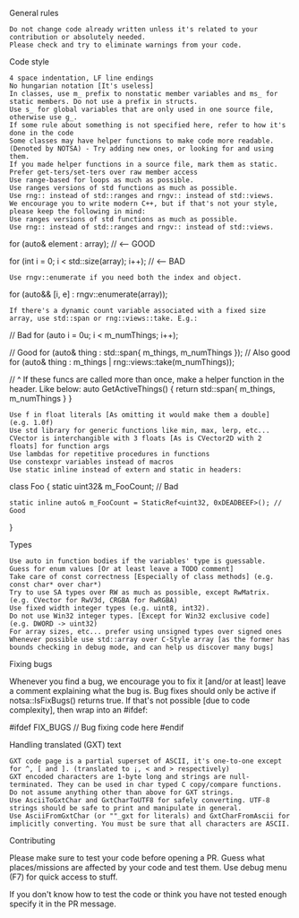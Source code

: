 General rules

    Do not change code already written unless it's related to your contribution or absolutely needed.
    Please check and try to eliminate warnings from your code.

Code style

    4 space indentation, LF line endings
    No hungarian notation [It's useless]
    In classes, use m_ prefix to nonstatic member variables and ms_ for static members. Do not use a prefix in structs.
    Use s_ for global variables that are only used in one source file, otherwise use g_.
    If some rule about something is not specified here, refer to how it's done in the code
    Some classes may have helper functions to make code more readable. (Denoted by NOTSA) - Try adding new ones, or looking for and using them.
    If you made helper functions in a source file, mark them as static.
    Prefer get-ters/set-ters over raw member access
    Use range-based for loops as much as possible.
    Use ranges versions of std functions as much as possible.
    Use rng:: instead of std::ranges and rngv:: instead of std::views.
    We encourage you to write modern C++, but if that's not your style, please keep the following in mind:
    Use ranges versions of std functions as much as possible.
    Use rng:: instead of std::ranges and rngv:: instead of std::views.

for (auto& element : array); // <-- GOOD

for (int i = 0; i < std::size(array); i++); // <-- BAD

    Use rngv::enumerate if you need both the index and object.

for (auto&& [i, e] : rngv::enumerate(array));

    If there's a dynamic count variable associated with a fixed size array, use std::span or rng::views::take. E.g.:

// Bad
for (auto i = 0u; i < m_numThings; i++);

// Good
for (auto& thing : std::span{ m_things, m_numThings });
// Also good
for (auto& thing : m_things | rng::views::take(m_numThings));

// ^ If these funcs are called more than once, make a helper function in the header. Like below:
auto GetActiveThings() {
    return std::span{ m_things, m_numThings }
}

    Use f in float literals [As omitting it would make them a double] (e.g. 1.0f)
    Use std library for generic functions like min, max, lerp, etc...
    CVector is interchangible with 3 floats [As is CVector2D with 2 floats] for function args
    Use lambdas for repetitive procedures in functions
    Use constexpr variables instead of macros
    Use static inline instead of extern and static in headers:

class Foo {
    static uint32& m_FooCount; // Bad

    static inline auto& m_FooCount = StaticRef<uint32, 0xDEADBEEF>(); // Good
}

Types

    Use auto in function bodies if the variables' type is guessable.
    Guess for enum values [Or at least leave a TODO comment]
    Take care of const correctness [Especially of class methods] (e.g. const char* over char*)
    Try to use SA types over RW as much as possible, except RwMatrix. (e.g. CVector for RwV3d, CRGBA for RwRGBA)
    Use fixed width integer types (e.g. uint8, int32).
    Do not use Win32 integer types. [Except for Win32 exclusive code] (e.g. DWORD -> uint32)
    For array sizes, etc... prefer using unsigned types over signed ones
    Whenever possible use std::array over C-Style array [as the former has bounds checking in debug mode, and can help us discover many bugs]

Fixing bugs

Whenever you find a bug, we encourage you to fix it [and/or at least] leave a comment explaining what the bug is. Bug fixes should only be active if notsa::IsFixBugs() returns true. If that's not possible [due to code complexity], then wrap into an #ifdef:

#ifdef FIX_BUGS
// Bug fixing code here
#endif

Handling translated (GXT) text

    GXT code page is a partial superset of ASCII, it's one-to-one except for ^, [ and ]. (translated to ¡, < and > respectively)
    GXT encoded characters are 1-byte long and strings are null-terminated. They can be used in char typed C copy/compare functions.
    Do not assume anything other than above for GXT strings.
    Use AsciiToGxtChar and GxtCharToUTF8 for safely converting. UTF-8 strings should be safe to print and manipulate in general.
    Use AsciiFromGxtChar (or ""_gxt for literals) and GxtCharFromAscii for implicitly converting. You must be sure that all characters are ASCII.

Contributing

Please make sure to test your code before opening a PR. Guess what places/missions are affected by your code and test them. Use debug menu (F7) for quick access to stuff.

If you don't know how to test the code or think you have not tested enough specify it in the PR message.